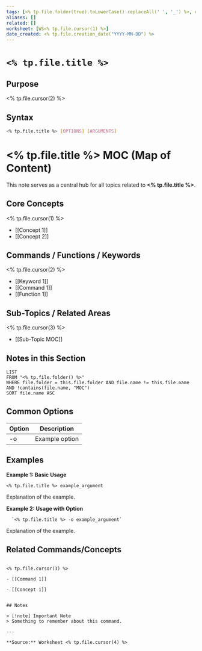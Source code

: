 ```yaml
---
tags: [<% tp.file.folder(true).toLowerCase().replaceAll(' ', '_') %>, command]
aliases: []
related: []
worksheet: [WS<% tp.file.cursor(1) %>]
date_created: <% tp.file.creation_date("YYYY-MM-DD") %>
---
```

# ` <% tp.file.title %> `

## Purpose

<% tp.file.cursor(2) %>

## Syntax

```bash
<% tp.file.title %> [OPTIONS] [ARGUMENTS]
````
# <% tp.file.title %> MOC (Map of Content)

This note serves as a central hub for all topics related to **<% tp.file.title %>**.

## Core Concepts
<% tp.file.cursor(1) %>
- [[Concept 1]]
- [[Concept 2]]

## Commands / Functions / Keywords
<% tp.file.cursor(2) %>
- [[Keyword 1]]
- [[Command 1]]
- [[Function 1]]

## Sub-Topics / Related Areas
<% tp.file.cursor(3) %>
- [[Sub-Topic MOC]]

## Notes in this Section

```dataview
LIST
FROM "<% tp.file.folder() %>"
WHERE file.folder = this.file.folder AND file.name != this.file.name AND !contains(file.name, "MOC")
SORT file.name ASC
````
## Common Options

| Option | Description    |
| ------ | -------------- |
| -o     | Example option |

## Examples

**Example 1: Basic Usage**

 `<% tp.file.title %> example_argument`

Explanation of the example.

**Example 2: Usage with Option**

      `<% tp.file.title %> -o example_argument`
    
Explanation of the example.

## Related Commands/Concepts
```

<% tp.file.cursor(3) %>

- [[Command 1]]
    
- [[Concept 1]]
    

## Notes

> [!note] Important Note  
> Something to remember about this command.

---

**Source:** Worksheet <% tp.file.cursor(4) %>